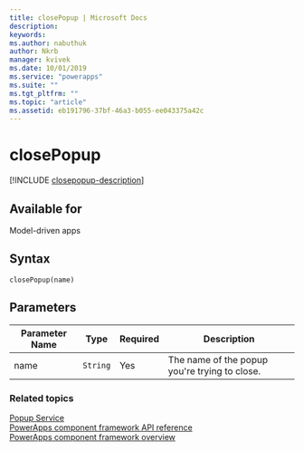 ```yaml
---
title: closePopup | Microsoft Docs
description: 
keywords:
ms.author: nabuthuk
author: Nkrb
manager: kvivek
ms.date: 10/01/2019
ms.service: "powerapps"
ms.suite: ""
ms.tgt_pltfrm: ""
ms.topic: "article"
ms.assetid: eb191796-37bf-46a3-b055-ee043375a42c
---
```


# closePopup

[!INCLUDE [closepopup-description](includes/closepopup-description.md)]

## Available for 

Model-driven apps

## Syntax

`closePopup(name)`

## Parameters

| Parameter Name|Type|Required|Description|
| ------------- |----|--------|-----------|
|name|`String`|Yes|The name of the popup you're trying to close.|


### Related topics

[Popup Service](../popupservice.md)<br/>
[PowerApps component framework API reference](../../reference/index.md)<br/>
[PowerApps component framework overview](../../overview.md)